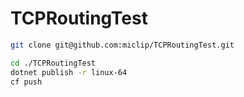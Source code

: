 # TCPRoutingTest

```sh
git clone git@github.com:miclip/TCPRoutingTest.git

cd ./TCPRoutingTest
dotnet publish -r linux-64 
cf push
```
